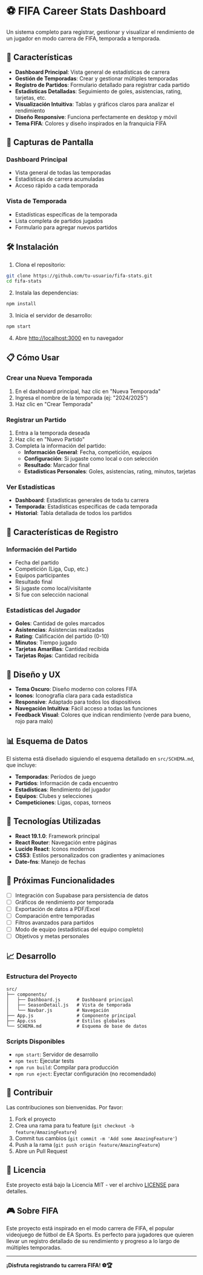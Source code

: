 # ⚽ FIFA Career Stats Dashboard

Un sistema completo para registrar, gestionar y visualizar el rendimiento de un jugador en modo carrera de FIFA, temporada a temporada.

## 🚀 Características

- **Dashboard Principal**: Vista general de estadísticas de carrera
- **Gestión de Temporadas**: Crear y gestionar múltiples temporadas
- **Registro de Partidos**: Formulario detallado para registrar cada partido
- **Estadísticas Detalladas**: Seguimiento de goles, asistencias, rating, tarjetas, etc.
- **Visualización Intuitiva**: Tablas y gráficos claros para analizar el rendimiento
- **Diseño Responsive**: Funciona perfectamente en desktop y móvil
- **Tema FIFA**: Colores y diseño inspirados en la franquicia FIFA

## 📱 Capturas de Pantalla

### Dashboard Principal
- Vista general de todas las temporadas
- Estadísticas de carrera acumuladas
- Acceso rápido a cada temporada

### Vista de Temporada
- Estadísticas específicas de la temporada
- Lista completa de partidos jugados
- Formulario para agregar nuevos partidos

## 🛠️ Instalación

1. Clona el repositorio:
```bash
git clone https://github.com/tu-usuario/fifa-stats.git
cd fifa-stats
```

2. Instala las dependencias:
```bash
npm install
```

3. Inicia el servidor de desarrollo:
```bash
npm start
```

4. Abre [http://localhost:3000](http://localhost:3000) en tu navegador

## 📋 Cómo Usar

### Crear una Nueva Temporada

1. En el dashboard principal, haz clic en "Nueva Temporada"
2. Ingresa el nombre de la temporada (ej: "2024/2025")
3. Haz clic en "Crear Temporada"

### Registrar un Partido

1. Entra a la temporada deseada
2. Haz clic en "Nuevo Partido"
3. Completa la información del partido:
   - **Información General**: Fecha, competición, equipos
   - **Configuración**: Si jugaste como local o con selección
   - **Resultado**: Marcador final
   - **Estadísticas Personales**: Goles, asistencias, rating, minutos, tarjetas

### Ver Estadísticas

- **Dashboard**: Estadísticas generales de toda tu carrera
- **Temporada**: Estadísticas específicas de cada temporada
- **Historial**: Tabla detallada de todos los partidos

## 🎯 Características de Registro

### Información del Partido
- Fecha del partido
- Competición (Liga, Cup, etc.)
- Equipos participantes
- Resultado final
- Si jugaste como local/visitante
- Si fue con selección nacional

### Estadísticas del Jugador
- **Goles**: Cantidad de goles marcados
- **Asistencias**: Asistencias realizadas
- **Rating**: Calificación del partido (0-10)
- **Minutos**: Tiempo jugado
- **Tarjetas Amarillas**: Cantidad recibida
- **Tarjetas Rojas**: Cantidad recibida

## 🎨 Diseño y UX

- **Tema Oscuro**: Diseño moderno con colores FIFA
- **Iconos**: Iconografía clara para cada estadística
- **Responsive**: Adaptado para todos los dispositivos
- **Navegación Intuitiva**: Fácil acceso a todas las funciones
- **Feedback Visual**: Colores que indican rendimiento (verde para bueno, rojo para malo)

## 📊 Esquema de Datos

El sistema está diseñado siguiendo el esquema detallado en `src/SCHEMA.md`, que incluye:

- **Temporadas**: Períodos de juego
- **Partidos**: Información de cada encuentro
- **Estadísticas**: Rendimiento del jugador
- **Equipos**: Clubes y selecciones
- **Competiciones**: Ligas, copas, torneos

## 🔧 Tecnologías Utilizadas

- **React 19.1.0**: Framework principal
- **React Router**: Navegación entre páginas
- **Lucide React**: Iconos modernos
- **CSS3**: Estilos personalizados con gradientes y animaciones
- **Date-fns**: Manejo de fechas

## 🚧 Próximas Funcionalidades

- [ ] Integración con Supabase para persistencia de datos
- [ ] Gráficos de rendimiento por temporada
- [ ] Exportación de datos a PDF/Excel
- [ ] Comparación entre temporadas
- [ ] Filtros avanzados para partidos
- [ ] Modo de equipo (estadísticas del equipo completo)
- [ ] Objetivos y metas personales

## 📈 Desarrollo

### Estructura del Proyecto
```
src/
├── components/
│   ├── Dashboard.js      # Dashboard principal
│   ├── SeasonDetail.js   # Vista de temporada
│   └── Navbar.js         # Navegación
├── App.js                # Componente principal
├── App.css               # Estilos globales
└── SCHEMA.md             # Esquema de base de datos
```

### Scripts Disponibles

- `npm start`: Servidor de desarrollo
- `npm test`: Ejecutar tests
- `npm run build`: Compilar para producción
- `npm run eject`: Eyectar configuración (no recomendado)

## 🤝 Contribuir

Las contribuciones son bienvenidas. Por favor:

1. Fork el proyecto
2. Crea una rama para tu feature (`git checkout -b feature/AmazingFeature`)
3. Commit tus cambios (`git commit -m 'Add some AmazingFeature'`)
4. Push a la rama (`git push origin feature/AmazingFeature`)
5. Abre un Pull Request

## 📄 Licencia

Este proyecto está bajo la Licencia MIT - ver el archivo [LICENSE](LICENSE) para detalles.

## 🎮 Sobre FIFA

Este proyecto está inspirado en el modo carrera de FIFA, el popular videojuego de fútbol de EA Sports. Es perfecto para jugadores que quieren llevar un registro detallado de su rendimiento y progreso a lo largo de múltiples temporadas.

---

**¡Disfruta registrando tu carrera FIFA! ⚽🏆**
